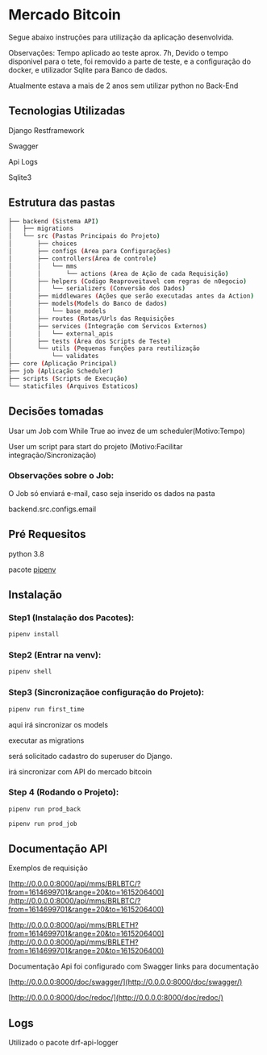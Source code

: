 # Mercado Bitcoin

Segue abaixo instruções para utilização da aplicação desenvolvida.

Observações: Tempo aplicado ao teste aprox. 7h,
Devido o tempo disponivel para o tete, foi removido a parte de teste, e a configuração do docker, e utilizador Sqlite para Banco de dados.

Atualmente estava a mais de 2 anos sem utilizar python no Back-End

## Tecnologias Utilizadas

Django Restframework

Swagger

Api Logs

Sqlite3

## Estrutura das pastas

```bash
├── backend (Sistema API)
│   ├── migrations
│   └── src (Pastas Principais do Projeto)
│       ├── choices
│       ├── configs (Area para Configurações)
│       ├── controllers(Área de controle)
│       │   └── mms
│       │       └── actions (Area de Ação de cada Requisição)
│       ├── helpers (Codigo Reaproveitavel com regras de n0egocio)
│       │   └── serializers (Conversão dos Dados)
│       ├── middlewares (Ações que serão executadas antes da Action)
│       ├── models(Models do Banco de dados)
│       │   └── base_models
│       ├── routes (Rotas/Urls das Requisições
│       ├── services (Integração com Servicos Externos)
│       │   └── external_apis
│       ├── tests (Área dos Scripts de Teste)
│       └── utils (Pequenas funções para reutilização
│           └── validates
├── core (Aplicação Principal)
├── job (Aplicação Scheduler)
├── scripts (Scripts de Execução)
└── staticfiles (Arquivos Estaticos)
```

## Decisões tomadas

Usar um Job com While True ao invez de um scheduler(Motivo:Tempo)

User um script para start do projeto (Motivo:Facilitar integração/Sincronização)

### Observações sobre o Job:

O Job só enviará e-mail, caso seja inserido os dados na pasta

backend.src.configs.email

## Pré Requesitos

python 3.8

pacote [pipenv](https://pipenv-fork.readthedocs.io/en/latest/)

## Instalação

### Step1 (Instalação dos Pacotes):

```bash
pipenv install
```

### Step2 (Entrar na venv):

```bash
pipenv shell
```

### Step3 (Sincronizaçãoe configuração do Projeto):

```bash
pipenv run first_time
```

aqui irá sincronizar os models

executar as migrations

será solicitado cadastro do superuser do Django.

irá sincronizar com API do mercado bitcoin

### Step 4 (Rodando o Projeto):

```bash
pipenv run prod_back
```

```bash
pipenv run prod_job
```

## Documentação API

Exemplos de requisição

[http://0.0.0.0:8000/api/mms/BRLBTC/?from=1614699701&range=20&to=1615206400](http://0.0.0.0:8000/api/mms/BRLBTC/?from=1614699701&range=20&to=1615206400)

[http://0.0.0.0:8000/api/mms/BRLETH?from=1614699701&range=20&to=1615206400](http://0.0.0.0:8000/api/mms/BRLETH?from=1614699701&range=20&to=1615206400)

Documentação Api foi configurado com Swagger
links para documentação

[http://0.0.0.0:8000/doc/swagger/](http://0.0.0.0:8000/doc/swagger/)

[http://0.0.0.0:8000/doc/redoc/](http://0.0.0.0:8000/doc/redoc/)

## Logs

Utilizado o pacote drf-api-logger
